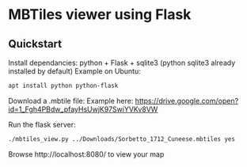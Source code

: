 # MBTiles viewer using Flask

## Quickstart

Install dependancies: python + Flask + sqlite3 (python sqlite3 already installed by default)
Example on Ubuntu:
```bash
apt install python python-flask
```

Download a .mbtile file: Example here: https://drive.google.com/open?id=1_Fgh4PBdw_pfayHsUwjK97SwiYVKv8VW

Run the flask server:
```bash
./mbtiles_view.py ../Downloads/Sorbetto_1712_Cuneese.mbtiles yes
```

Browse http://localhost:8080/ to view your map

